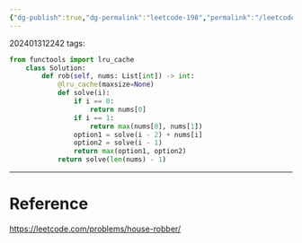 ```yaml
---
{"dg-publish":true,"dg-permalink":"leetcode-198","permalink":"/leetcode-198/"}
---
```


202401312242
tags: 

```python
from functools import lru_cache
	class Solution:
		def rob(self, nums: List[int]) -> int:
			@lru_cache(maxsize=None)
			def solve(i):
				if i == 0:
					return nums[0]
				if i == 1:
					return max(nums[0], nums[1])
				option1 = solve(i - 2) + nums[i]
				option2 = solve(i - 1)
				return max(option1, option2)
			return solve(len(nums) - 1)
```

---
# Reference

https://leetcode.com/problems/house-robber/
